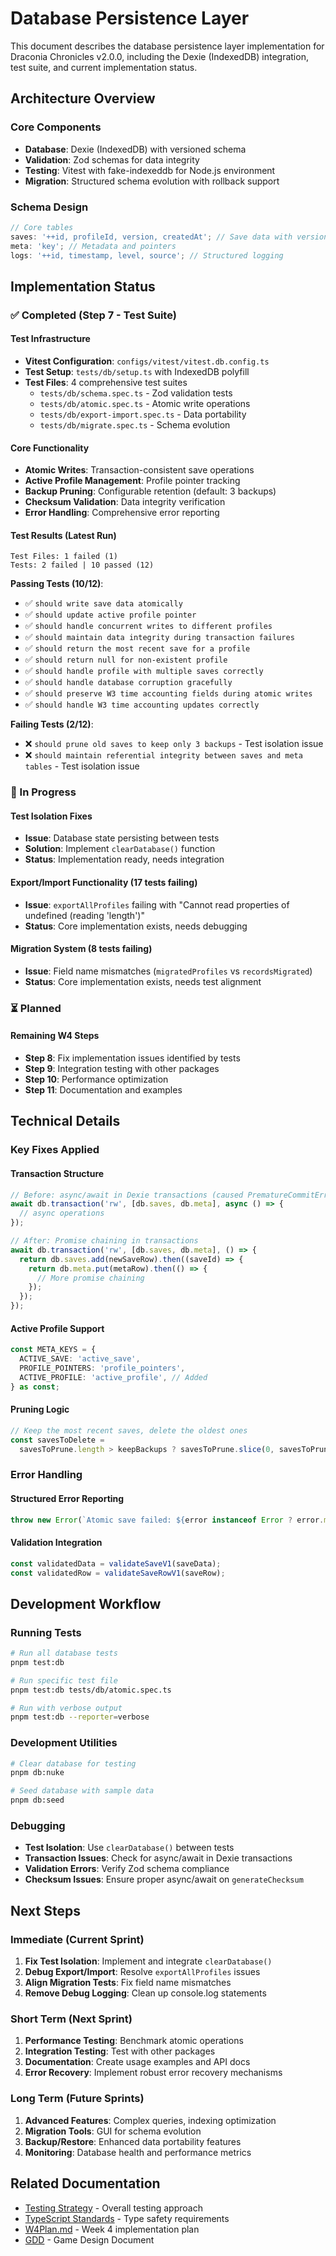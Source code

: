 <!-- markdownlint-disable -->

# Database Persistence Layer

This document describes the database persistence layer implementation for Draconia Chronicles v2.0.0,
including the Dexie (IndexedDB) integration, test suite, and current implementation status.

## Architecture Overview

### Core Components

- **Database**: Dexie (IndexedDB) with versioned schema
- **Validation**: Zod schemas for data integrity
- **Testing**: Vitest with fake-indexeddb for Node.js environment
- **Migration**: Structured schema evolution with rollback support

### Schema Design

```typescript
// Core tables
saves: '++id, profileId, version, createdAt'; // Save data with versioning
meta: 'key'; // Metadata and pointers
logs: '++id, timestamp, level, source'; // Structured logging
```

## Implementation Status

### ✅ Completed (Step 7 - Test Suite)

#### **Test Infrastructure**

- **Vitest Configuration**: `configs/vitest/vitest.db.config.ts`
- **Test Setup**: `tests/db/setup.ts` with IndexedDB polyfill
- **Test Files**: 4 comprehensive test suites
  - `tests/db/schema.spec.ts` - Zod validation tests
  - `tests/db/atomic.spec.ts` - Atomic write operations
  - `tests/db/export-import.spec.ts` - Data portability
  - `tests/db/migrate.spec.ts` - Schema evolution

#### **Core Functionality**

- **Atomic Writes**: Transaction-consistent save operations
- **Active Profile Management**: Profile pointer tracking
- **Backup Pruning**: Configurable retention (default: 3 backups)
- **Checksum Validation**: Data integrity verification
- **Error Handling**: Comprehensive error reporting

#### **Test Results** (Latest Run)

```
Test Files: 1 failed (1)
Tests: 2 failed | 10 passed (12)
```

**Passing Tests (10/12)**:

- ✅ `should write save data atomically`
- ✅ `should update active profile pointer`
- ✅ `should handle concurrent writes to different profiles`
- ✅ `should maintain data integrity during transaction failures`
- ✅ `should return the most recent save for a profile`
- ✅ `should return null for non-existent profile`
- ✅ `should handle profile with multiple saves correctly`
- ✅ `should handle database corruption gracefully`
- ✅ `should preserve W3 time accounting fields during atomic writes`
- ✅ `should handle W3 time accounting updates correctly`

**Failing Tests (2/12)**:

- ❌ `should prune old saves to keep only 3 backups` - Test isolation issue
- ❌ `should maintain referential integrity between saves and meta tables` - Test isolation issue

### 🔄 In Progress

#### **Test Isolation Fixes**

- **Issue**: Database state persisting between tests
- **Solution**: Implement `clearDatabase()` function
- **Status**: Implementation ready, needs integration

#### **Export/Import Functionality** (17 tests failing)

- **Issue**: `exportAllProfiles` failing with "Cannot read properties of undefined (reading 'length')"
- **Status**: Core implementation exists, needs debugging

#### **Migration System** (8 tests failing)

- **Issue**: Field name mismatches (`migratedProfiles` vs `recordsMigrated`)
- **Status**: Core implementation exists, needs test alignment

### ⏳ Planned

#### **Remaining W4 Steps**

- **Step 8**: Fix implementation issues identified by tests
- **Step 9**: Integration testing with other packages
- **Step 10**: Performance optimization
- **Step 11**: Documentation and examples

## Technical Details

### Key Fixes Applied

#### **Transaction Structure**

```typescript
// Before: async/await in Dexie transactions (caused PrematureCommitError)
await db.transaction('rw', [db.saves, db.meta], async () => {
  // async operations
});

// After: Promise chaining in transactions
await db.transaction('rw', [db.saves, db.meta], () => {
  return db.saves.add(newSaveRow).then((saveId) => {
    return db.meta.put(metaRow).then(() => {
      // More promise chaining
    });
  });
});
```

#### **Active Profile Support**

```typescript
const META_KEYS = {
  ACTIVE_SAVE: 'active_save',
  PROFILE_POINTERS: 'profile_pointers',
  ACTIVE_PROFILE: 'active_profile', // Added
} as const;
```

#### **Pruning Logic**

```typescript
// Keep the most recent saves, delete the oldest ones
const savesToDelete =
  savesToPrune.length > keepBackups ? savesToPrune.slice(0, savesToPrune.length - keepBackups) : [];
```

### Error Handling

#### **Structured Error Reporting**

```typescript
throw new Error(`Atomic save failed: ${error instanceof Error ? error.message : 'Unknown error'}`);
```

#### **Validation Integration**

```typescript
const validatedData = validateSaveV1(saveData);
const validatedRow = validateSaveRowV1(saveRow);
```

## Development Workflow

### Running Tests

```bash
# Run all database tests
pnpm test:db

# Run specific test file
pnpm test:db tests/db/atomic.spec.ts

# Run with verbose output
pnpm test:db --reporter=verbose
```

### Development Utilities

```bash
# Clear database for testing
pnpm db:nuke

# Seed database with sample data
pnpm db:seed
```

### Debugging

- **Test Isolation**: Use `clearDatabase()` between tests
- **Transaction Issues**: Check for async/await in Dexie transactions
- **Validation Errors**: Verify Zod schema compliance
- **Checksum Issues**: Ensure proper async/await on `generateChecksum`

## Next Steps

### Immediate (Current Sprint)

1. **Fix Test Isolation**: Implement and integrate `clearDatabase()`
2. **Debug Export/Import**: Resolve `exportAllProfiles` issues
3. **Align Migration Tests**: Fix field name mismatches
4. **Remove Debug Logging**: Clean up console.log statements

### Short Term (Next Sprint)

1. **Performance Testing**: Benchmark atomic operations
2. **Integration Testing**: Test with other packages
3. **Documentation**: Create usage examples and API docs
4. **Error Recovery**: Implement robust error recovery mechanisms

### Long Term (Future Sprints)

1. **Advanced Features**: Complex queries, indexing optimization
2. **Migration Tools**: GUI for schema evolution
3. **Backup/Restore**: Enhanced data portability features
4. **Monitoring**: Database health and performance metrics

## Related Documentation

- [Testing Strategy](./testing.md) - Overall testing approach
- [TypeScript Standards](./typescript.md) - Type safety requirements
- [W4Plan.md](../../W4Plan.md) - Week 4 implementation plan
- [GDD](../../../Draconia_Chronicles_v2_GDD.md) - Game Design Document
